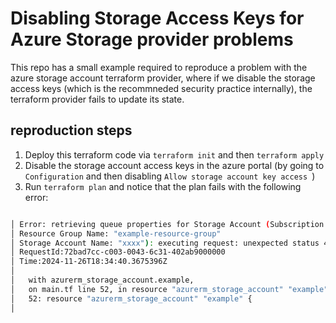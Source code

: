 # Disabling Storage Access Keys for Azure Storage provider problems

This repo has a small example required to reproduce a problem with the azure storage account terraform provider, where if we disable the storage access keys (which is the recommneded security practice internally), the terraform provider fails to update its state.

## reproduction steps

1. Deploy this terraform code via `terraform init` and then `terraform apply`
2. Disable the storage account access keys in the azure portal (by going to `Configuration` and then disabling `Allow storage account key access
`)
3. Run `terraform plan` and notice that the plan fails with the following error:

```bash

│ Error: retrieving queue properties for Storage Account (Subscription: "xxxxxxxxx"
│ Resource Group Name: "example-resource-group"
│ Storage Account Name: "xxxx"): executing request: unexpected status 403 (403 Key based authentication is not permitted on this storage account.) with KeyBasedAuthenticationNotPermitted: Key based authentication is not permitted on this storage account.
│ RequestId:72bad7cc-c003-0043-6c31-402ab9000000
│ Time:2024-11-26T18:34:40.3675396Z
│ 
│   with azurerm_storage_account.example,
│   on main.tf line 52, in resource "azurerm_storage_account" "example":
│   52: resource "azurerm_storage_account" "example" {
│ 
```